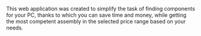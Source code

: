 
This web application was created to simplify the task of finding components for your PC, thanks to which you can save time and money, while getting the most competent assembly in the selected price range based on your needs.